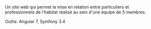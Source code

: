 Un site web qui permet la mise en relation entre particuliers et professionnels de l’habitat réalisé au sein d'une équipe de 5 membres.

Outils: Angular 7, Symfony 3.4
